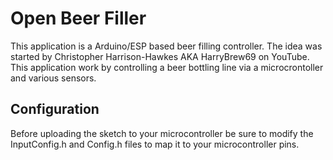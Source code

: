 # Open Beer Filler
This application is a Arduino/ESP based beer filling controller. The idea was started by Christopher Harrison-Hawkes AKA HarryBrew69 on YouTube. This application work by controlling a beer bottling line via a microcrontoller and various sensors.

## Configuration
Before uploading the sketch to your microcontroller be sure to modify the InputConfig.h and Config.h files to map it to your microcontroller pins.